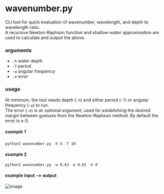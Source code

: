 # wavenumber.py
CLI tool for quick evaluation of wavenumber, wavelength, and depth to wavelength ratio.  
A recursive Newton-Raphson function and shallow-water approximation are used to calculate and output the above.

### arguments
- `-h` water depth
- `-T` period
- `-w` angular frequency
- `-e` error
### usage
At minimum, the tool needs depth (`-h`) and either period (`-T`) or angular frequency (`-w`) to run.  
The error (`-e`) is an optional argument, used for establishing the desired margin between guesses from the Newton-Raphson method. By default the error is e-5.

##### example 1
`python3 wavenumber.py -h 5 -T 10`

#### example 2
`python3 wavenumber.py -w 0.63 -e 0.01 -h 8 `

#### example input --> output
![image](https://user-images.githubusercontent.com/86270509/185037217-2fd0ded3-fd7a-441d-ab7d-7b1eb98f1f05.png)
